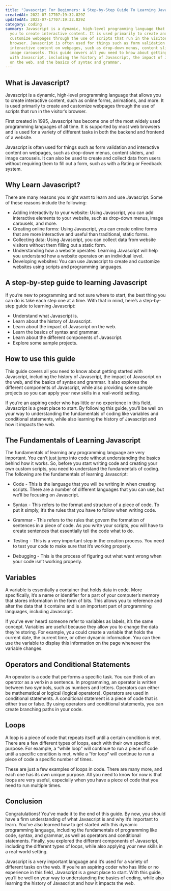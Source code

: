 ```yaml
---
title: "Javascript For Beginners: A Step-by-Step Guide To Learning Javascript"
createdAt: 2022-07-17T07:19:32.829Z
updatedAt: 2022-07-17T07:19:32.829Z
category: coding
summary: Javascript is a dynamic, high-level programming language that allows
  you to create interactive content. It is used primarily to create and
  customize webpages through the use of scripts that run in the visitor’s
  browser. Javascript is often used for things such as form validation and
  interactive content on webpages, such as drop-down menus, content sliders, and
  image carousels. This guide covers all you need to know about getting started
  with Javascript, including the history of Javascript, the impact of Javascript
  on the web, and the basics of syntax and grammar.
---
```


## What is Javascript?

Javascript is a dynamic, high-level programming language that allows you to create interactive content, such as online forms, animations, and more. It is used primarily to create and customize webpages through the use of scripts that run in the visitor’s browser.

First created in 1995, Javascript has become one of the most widely used programming languages of all time. It is supported by most web browsers and is used for a variety of different tasks in both the backend and frontend of a website.

Javascript is often used for things such as form validation and interactive content on webpages, such as drop-down menus, content sliders, and image carousels. It can also be used to create and collect data from users without requiring them to fill out a form, such as with a Rating or Feedback system.

## Why Learn Javascript?

There are many reasons you might want to learn and use Javascript. Some of these reasons include the following:

- Adding interactivity to your website: Using Javascript, you can add interactive elements to your website, such as drop-down menus, image carousels, and more.
- Creating online forms: Using Javascript, you can create online forms that are more interactive and useful than traditional, static forms.
- Collecting data: Using Javascript, you can collect data from website visitors without them filling out a static form.
- Understanding how a website operates: Learning Javascript will help you understand how a website operates on an individual level.
- Developing websites: You can use Javascript to create and customize websites using scripts and programming languages.

## A step-by-step guide to learning Javascript

If you’re new to programming and not sure where to start, the best thing you can do is take each step one at a time. With that in mind, here’s a step-by-step guide to learning Javascript:

- Understand what Javascript is.
- Learn about the history of Javascript.
- Learn about the impact of Javascript on the web.
- Learn the basics of syntax and grammar.
- Learn about the different components of Javascript.
- Explore some sample projects.

## How to use this guide

This guide covers all you need to know about getting started with Javascript, including the history of Javascript, the impact of Javascript on the web, and the basics of syntax and grammar. It also explores the different components of Javascript, while also providing some sample projects so you can apply your new skills in a real-world setting.

If you’re an aspiring coder who has little or no experience in this field, Javascript is a great place to start. By following this guide, you’ll be well on your way to understanding the fundamentals of coding like variables and conditional statements, while also learning the history of Javascript and how it impacts the web.

## The Fundamentals of Learning Javascript

The fundamentals of learning any programming language are very important. You can’t just jump into code without understanding the basics behind how it works. So, before you start writing code and creating your own custom scripts, you need to understand the fundamentals of coding. The following are the fundamentals of learning Javascript:

- Code - This is the language that you will be writing in when creating scripts. There are a number of different languages that you can use, but we’ll be focusing on Javascript.

- Syntax - This refers to the format and structure of a piece of code. To put it simply, it’s the rules that you have to follow when writing code.

- Grammar - This refers to the rules that govern the formation of sentences in a piece of code. As you write your scripts, you will have to create sentences that essentially tell the code what to do.

- Testing - This is a very important step in the creation process. You need to test your code to make sure that it’s working properly.

- Debugging - This is the process of figuring out what went wrong when your code isn’t working properly.

## Variables

A variable is essentially a container that holds data in code. More specifically, it’s a name or identifier for a part of your computer’s memory that stores information in the form of bits. This allows you to reference and alter the data that it contains and is an important part of programming languages, including Javascript.

If you’ve ever heard someone refer to variables as labels, it’s the same concept. Variables are useful because they allow you to change the data they’re storing. For example, you could create a variable that holds the current date, the current time, or other dynamic information. You can then use the variable to display this information on the page whenever the variable changes.

## Operators and Conditional Statements

An operator is a code that performs a specific task. You can think of an operator as a verb in a sentence. In programming, an operator is written between two symbols, such as numbers and letters. Operators can either be mathematical or logical (logical operators).
Operators are used in conditional statements. A conditional statement is a piece of code that is either true or false. By using operators and conditional statements, you can create branching paths in your code.

## Loops

A loop is a piece of code that repeats itself until a certain condition is met. There are a few different types of loops, each with their own specific purpose. For example, a “while loop” will continue to run a piece of code until a specific condition is met, while a “for loop” will continue to run a piece of code a specific number of times.

These are just a few examples of loops in code. There are many more, and each one has its own unique purpose. All you need to know for now is that loops are very useful, especially when you have a piece of code that you need to run multiple times.

## Conclusion

Congratulations! You’ve made it to the end of this guide. By now, you should have a firm understanding of what Javascript is and why it’s important to learn. You’ve also learned how to get started with this dynamic programming language, including the fundamentals of programming like code, syntax, and grammar, as well as operators and conditional statements. Finally, you explored the different components of Javascript, including the different types of loops, while also applying your new skills in a real-world setting.

Javascript is a very important language and it’s used for a variety of different tasks on the web. If you’re an aspiring coder who has little or no experience in this field, Javascript is a great place to start. With this guide, you’ll be well on your way to understanding the basics of coding, while also learning the history of Javascript and how it impacts the web.

